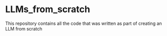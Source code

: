 # LLMs_from_scratch
This repository contains all the code that was written as part of creating an LLM from scratch
